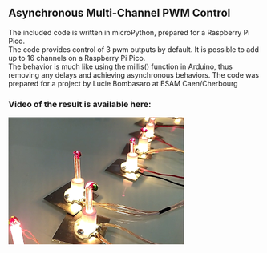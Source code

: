 ## Asynchronous Multi-Channel PWM Control

The included code is written in microPython, prepared for a Raspberry Pi Pico. <br/>
The code provides control of 3 pwm outputs by default. It is possible to add up to 16 channels on a Raspberry Pi Pico.<br/>
The behavior is much like using the millis() function in Arduino, thus removing any delays and achieving asynchronous behaviors. The code was prepared for a project by Lucie Bombasaro at ESAM Caen/Cherbourg<br/>

### Video of the result is available here: <br />
[![](images/luciole_small.png)](https://youtu.be/0Y3vrsblZHA)
